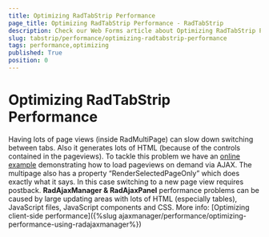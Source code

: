 ```yaml
---
title: Optimizing RadTabStrip Performance
page_title: Optimizing RadTabStrip Performance - RadTabStrip
description: Check our Web Forms article about Optimizing RadTabStrip Performance.
slug: tabstrip/performance/optimizing-radtabstrip-performance
tags: performance,optimizing
published: True
position: 0
---
```


# Optimizing RadTabStrip Performance

Having lots of page views (inside RadMultiPage) can slow down switching between tabs. Also it generates lots of HTML (because of the controls contained in the pageviews). To tackle this problem we have an [online example](https://demos.telerik.com/aspnet-ajax/TabStrip/Examples/ApplicationScenarios/LoadOnDemand/DefaultCS.aspx) demonstrating how to load pageviews on demand via AJAX. The multipage also has a property “RenderSelectedPageOnly” which does exactly what it says. In this case switching to a new page view requires postback. **RadAjaxManager & RadAjaxPanel** performance problems can be caused by large updating areas with lots of HTML (especially tables), JavaScript files, JavaScript components and CSS. More info: [Optimizing client-side performance]({%slug ajaxmanager/performance/optimizing-performance-using-radajaxmanager%})

